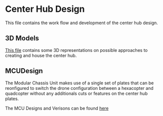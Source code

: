# Center Hub Design
This file contains the work flow and development of the center hub design.

## 3D Models
[This file](https://github.com/MBorrageiro/cad-drawings/tree/main/CenterHub/3DModels) contains some 3D representations on possible approaches to creating and house the center hub.

## MCUDesign
The Modular Chassis Unit makes use of a single set of plates that can be reonfigured to switch the drone configuration between a hexacopter and quadcopter without any additionals cuts or features on the center hub plates.

The MCU Designs and Verisons can be found [here](https://github.com/MBorrageiro/cad-drawings/tree/main/CenterHub/MCUDesigns)
